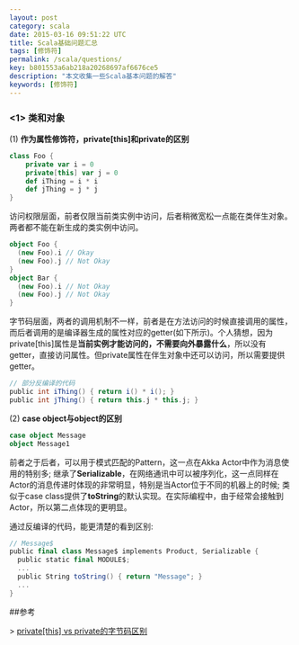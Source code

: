 ```yaml
---
layout: post
category: scala
date: 2015-03-16 09:51:22 UTC
title: Scala基础问题汇总
tags: [修饰符]
permalink: /scala/questions/
key: b801553a6ab218a20268697af6676ce5
description: "本文收集一些Scala基本问题的解答"
keywords: [修饰符]
---
```


### <1> 类和对象

(1) **作为属性修饰符，private[this]和private的区别**

```scala
class Foo {
    private var i = 0 
    private[this] var j = 0 
    def iThing = i * i 
    def jThing = j * j 
}
```

访问权限层面，前者仅限当前类实例中访问，后者稍微宽松一点能在类伴生对象。两者都不能在新生成的类实例中访问。

```scala
object Foo {
  (new Foo).i // Okay
  (new Foo).j // Not Okay
}
object Bar {
  (new Foo).i // Not Okay
  (new Foo).j // Not Okay
}
```

字节码层面，两者的调用机制不一样，前者是在方法访问的时候直接调用的属性，而后者调用的是编译器生成的属性对应的getter(如下所示)。个人猜想，因为private[this]属性是**当前实例才能访问的，不需要向外暴露什么**，所以没有getter，直接访问属性。但private属性在伴生对象中还可以访问，所以需要提供getter。

```scala
// 部分反编译的代码
public int iThing() { return i() * i(); } 
public int jThing() { return this.j * this.j; }
```

(2) **case object与object的区别**

```scala
case object Message
object Message1
```

前者之于后者，可以用于模式匹配的Pattern，这一点在Akka Actor中作为消息使用的特别多;
继承了**Serializable**，在网络通讯中可以被序列化，这一点同样在Actor的消息传递时体现的非常明显，特别是当Actor位于不同的机器上的时候;
类似于case class提供了**toString**的默认实现。在实际编程中，由于经常会接触到Actor，所以第二点体现的更明显。

通过反编译的代码，能更清楚的看到区别:

```scala
// Message$
public final class Message$ implements Product, Serializable {
  public static final MODULE$;
  ...
  public String toString() { return "Message"; } 
  ...
}
```


##参考

\> [private[this] vs private的字节码区别](https://gist.github.com/twolfe18/5767545)

